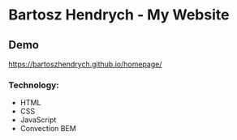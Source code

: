 # Bartosz Hendrych - My Website


## Demo
https://bartoszhendrych.github.io/homepage/

### Technology:
- HTML
- CSS
- JavaScript
- Convection BEM

